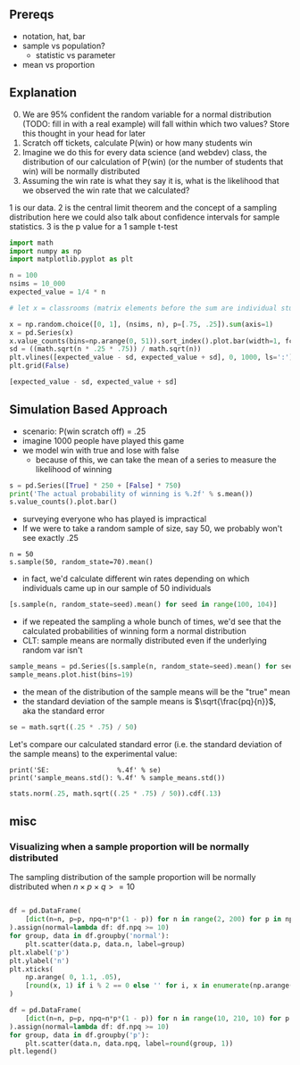 ## Prereqs

- notation, hat, bar
- sample vs population?
    - statistic vs parameter
- mean vs proportion

## Explanation

0. We are 95% confident the random variable for a normal distribution (TODO:
   fill in with a real example) will fall within which two values? Store this
   thought in your head for later
1. Scratch off tickets, calculate P(win) or how many students win
2. Imagine we do this for every data science (and webdev) class, the
   distribution of our calculation of P(win) (or the number of students that
   win) will be normally distributed
3. Assuming the win rate is what they say it is, what is the likelihood that we
   observed the win rate that we calculated?

1 is our data. 2 is the central limit theorem and the concept of a sampling
distribution here we could also talk about confidence intervals for sample
statistics. 3 is the p value for a 1 sample t-test

```python
import math
import numpy as np
import matplotlib.pyplot as plt

n = 100
nsims = 10_000
expected_value = 1/4 * n

# let x = classrooms (matrix elements before the sum are individual students)

x = np.random.choice([0, 1], (nsims, n), p=[.75, .25]).sum(axis=1)
x = pd.Series(x)
x.value_counts(bins=np.arange(0, 51)).sort_index().plot.bar(width=1, fc='white')
sd = ((math.sqrt(n * .25 * .75)) / math.sqrt(n))
plt.vlines([expected_value - sd, expected_value + sd], 0, 1000, ls=':')
plt.grid(False)

[expected_value - sd, expected_value + sd]

```

## Simulation Based Approach

- scenario: P(win scratch off) = .25
- imagine 1000 people have played this game
- we model win with true and lose with false
    - because of this, we can take the mean of a series to measure the
      likelihood of winning

```python
s = pd.Series([True] * 250 + [False] * 750)
print('The actual probability of winning is %.2f' % s.mean())
s.value_counts().plot.bar()
```

- surveying everyone who has played is impractical
- If we were to take a random sample of size, say 50, we probably won't see
  exactly .25

```
n = 50
s.sample(50, random_state=70).mean()
```

- in fact, we'd calculate different win rates depending on which individuals
  came up in our sample of 50 individuals

```python
[s.sample(n, random_state=seed).mean() for seed in range(100, 104)]
```

- if we repeated the sampling a whole bunch of times, we'd see that the
  calculated probabilities of winning form a normal distribution
- CLT: sample means are normally distributed even if the underlying random var
  isn't

```python
sample_means = pd.Series([s.sample(n, random_state=seed).mean() for seed in range(1000)])
sample_means.plot.hist(bins=19)
```

- the mean of the distribution of the sample means will be the "true" mean
- the standard deviation of the sample means is $\sqrt{\frac{pq}{n}}$, aka the
  standard error

```python
se = math.sqrt((.25 * .75) / 50)
```

Let's compare our calculated standard error (i.e. the standard deviation of the
sample means) to the experimental value:

```
print('SE:                 %.4f' % se)
print('sample_means.std(): %.4f' % sample_means.std())
```

```python
stats.norm(.25, math.sqrt((.25 * .75) / 50)).cdf(.13)
```

## misc

### Visualizing when a sample proportion will be normally distributed

The sampling distribution of the sample proportion will be normally distributed
when $n \times p \times q >= 10$

```python

df = pd.DataFrame(
    [dict(n=n, p=p, npq=n*p*(1 - p)) for n in range(2, 200) for p in np.arange(0, 1, .01)]
).assign(normal=lambda df: df.npq >= 10)
for group, data in df.groupby('normal'):
    plt.scatter(data.p, data.n, label=group)
plt.xlabel('p')
plt.ylabel('n')
plt.xticks(
    np.arange( 0, 1.1, .05),
    [round(x, 1) if i % 2 == 0 else '' for i, x in enumerate(np.arange(0, 1.1, .05))],
)

df = pd.DataFrame(
    [dict(n=n, p=p, npq=n*p*(1 - p)) for n in range(10, 210, 10) for p in [.25, .4, .5, .6, .75]]
).assign(normal=lambda df: df.npq >= 10)
for group, data in df.groupby('p'):
    plt.scatter(data.n, data.npq, label=round(group, 1))
plt.legend()

```

